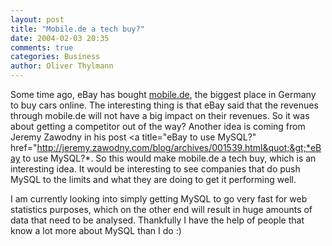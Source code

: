 ```yaml
---
layout: post
title: "Mobile.de a tech buy?"
date: 2004-02-03 20:35
comments: true
categories: Business
author: Oliver Thylmann
---
```



Some time ago, eBay has bought [mobile.de](http://www.mobile.de/), the biggest place in Germany to buy cars online. The interesting thing is that eBay said that the revenues through mobile.de will not have a big impact on their revenues. So it was about getting a competitor out of the way? Another idea is coming from Jeremy Zawodny in his post &lt;a title=&quot;eBay to use MySQL?&quot; href=&quot;http://jeremy.zawodny.com/blog/archives/001539.html&quot;&gt;*eBay to use MySQL?*. So this would make mobile.de a tech buy, which is an interesting idea. It would be interesting to see companies that do push MySQL to the limits and what they are doing to get it performing well.

I am currently looking into simply getting MySQL to go very fast for web statistics purposes, which on the other end will result in huge amounts of data that need to be analysed. Thankfully I have the help of people that know a lot more about MySQL than I do :)


